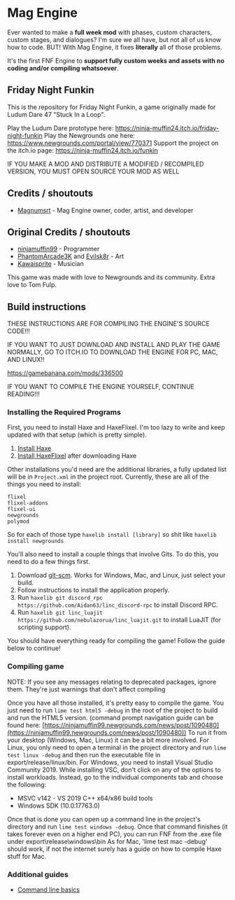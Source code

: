 # Mag Engine

Ever wanted to make a **full week mod** with phases, custom characters, custom stages, and dialogues?
I'm sure we all have, but not all of us know how to code. BUT! With Mag Engine, it fixes **literally** all of those problems.

It's the first FNF Engine to **support fully custom weeks and assets with no coding and/or compiling whatsoever**.

## Friday Night Funkin

This is the repository for Friday Night Funkin, a game originally made for Ludum Dare 47 "Stuck In a Loop".

Play the Ludum Dare prototype here: https://ninja-muffin24.itch.io/friday-night-funkin
Play the Newgrounds one here: https://www.newgrounds.com/portal/view/770371
Support the project on the itch.io page: https://ninja-muffin24.itch.io/funkin

IF YOU MAKE A MOD AND DISTRIBUTE A MODIFIED / RECOMPILED VERSION, YOU MUST OPEN SOURCE YOUR MOD AS WELL

## Credits / shoutouts

-   [Magnumsrt](https://twitter.com/MagnumsrtYT) - Mag Engine owner, coder, artist, and developer

## Original Credits / shoutouts

-   [ninjamuffin99](https://twitter.com/ninja_muffin99) - Programmer
-   [PhantomArcade3K](https://twitter.com/phantomarcade3k) and [Evilsk8r](https://twitter.com/evilsk8r) - Art
-   [Kawaisprite](https://twitter.com/kawaisprite) - Musician

This game was made with love to Newgrounds and its community. Extra love to Tom Fulp.

## Build instructions

THESE INSTRUCTIONS ARE FOR COMPILING THE ENGINE'S SOURCE CODE!!!

IF YOU WANT TO JUST DOWNLOAD AND INSTALL AND PLAY THE GAME NORMALLY, GO TO ITCH.IO TO DOWNLOAD THE ENGINE FOR PC, MAC, AND LINUX!!

https://gamebanana.com/mods/336500

IF YOU WANT TO COMPILE THE ENGINE YOURSELF, CONTINUE READING!!!

### Installing the Required Programs

First, you need to install Haxe and HaxeFlixel. I'm too lazy to write and keep updated with that setup (which is pretty simple).

1. [Install Haxe](https://haxe.org/download/)
2. [Install HaxeFlixel](https://haxeflixel.com/documentation/install-haxeflixel/) after downloading Haxe

Other installations you'd need are the additional libraries, a fully updated list will be in `Project.xml` in the project root. Currently, these are all of the things you need to install:

```
flixel
flixel-addons
flixel-ui
newgrounds
polymod
```

So for each of those type `haxelib install [library]` so shit like `haxelib install newgrounds`

You'll also need to install a couple things that involve Gits. To do this, you need to do a few things first.

1. Download [git-scm](https://git-scm.com/downloads). Works for Windows, Mac, and Linux, just select your build.
2. Follow instructions to install the application properly.
3. Run `haxelib git discord_rpc https://github.com/Aidan63/linc_discord-rpc` to install Discord RPC.
4. Run `haxelib git linc_luajit https://github.com/nebulazorua/linc_luajit.git` to install LuaJIT (for scripting support).

You should have everything ready for compiling the game! Follow the guide below to continue!

### Compiling game

NOTE: If you see any messages relating to deprecated packages, ignore them. They're just warnings that don't affect compiling

Once you have all those installed, it's pretty easy to compile the game. You just need to run `lime test html5 -debug` in the root of the project to build and run the HTML5 version. (command prompt navigation guide can be found here: [https://ninjamuffin99.newgrounds.com/news/post/1090480](https://ninjamuffin99.newgrounds.com/news/post/1090480))
To run it from your desktop (Windows, Mac, Linux) it can be a bit more involved. For Linux, you only need to open a terminal in the project directory and run `lime test linux -debug` and then run the executable file in export/release/linux/bin. For Windows, you need to install Visual Studio Community 2019. While installing VSC, don't click on any of the options to install workloads. Instead, go to the individual components tab and choose the following:

-   MSVC v142 - VS 2019 C++ x64/x86 build tools
-   Windows SDK (10.0.17763.0)

Once that is done you can open up a command line in the project's directory and run `lime test windows -debug`. Once that command finishes (it takes forever even on a higher end PC), you can run FNF from the .exe file under export\release\windows\bin
As for Mac, 'lime test mac -debug' should work, if not the internet surely has a guide on how to compile Haxe stuff for Mac.

### Additional guides

-   [Command line basics](https://ninjamuffin99.newgrounds.com/news/post/1090480)
